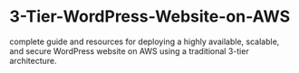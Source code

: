 # 3-Tier-WordPress-Website-on-AWS
complete guide and resources for deploying a highly available, scalable, and secure WordPress website on AWS using a traditional 3-tier architecture.
